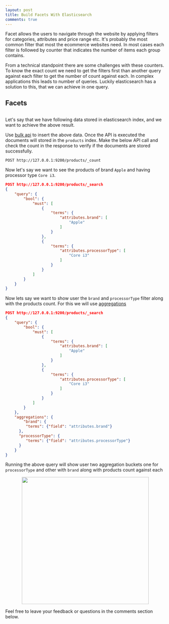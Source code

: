 ```yaml
---
layout: post
title: Build Facets With Elasticsearch
comments: true
---
```


Facet allows the users to navigate through the website by applying filters for categories, attributes and price range etc. It's probably the most common filter that most the ecommerce websites need. In most cases each filter is followed by counter that indicates the number of items each group contains.

From a technical standpoint there are some challenges with these counters. To know the exact count we need to get the filters first than another query against each filter to get the number of count against each. In complex applications this leads to number of queries. Luckily elasticsearch has a solution to this, that we can achieve in one query.

## Facets

<figure align="center"> 
    <img src="{{ site.baseurl }}/img/20200611/facets.png" style="max-width:635px;" alt=""/>
</figure>

Let's say that we have following data stored in elasticsearch index, and we want to achieve the above result.

<script src="https://gist.github.com/Idnan/bab028aa46b9bbe71c3639129e226048.js"></script>

Use [bulk api](https://www.elastic.co/guide/en/elasticsearch/reference/current/docs-bulk.html) to insert the above data. Once the API is executed the documents will stored in the `products` index. Make the below API call and check the count in the response to verify if the documents are stored successfully.

```shell
POST http://127.0.0.1:9200/products/_count
```

Now let's say we want to see the products of brand `Apple` and having processor type `Core i3`.   
```json
POST http://127.0.0.1:9200/products/_search
{
    "query": {
        "bool": {
            "must": [
                {
                    "terms": {
                        "attributes.brand": [
                            "Apple"
                        ]
                    }
                },
                {
                    "terms": {
                        "attributes.processorType": [
                            "Core i3"
                        ]
                    }
                }
            ]
        }
    }
}
```

Now lets say we want to show user the `brand` and `processorType` filter along with the products count. For this we will use [aggregations](https://www.elastic.co/guide/en/elasticsearch/reference/current/search-aggregations.html)
```json
POST http://127.0.0.1:9200/products/_search
{
    "query": {
        "bool": {
            "must": [
                {
                    "terms": {
                        "attributes.brand": [
                            "Apple"
                        ]
                    }
                },
                {
                    "terms": {
                        "attributes.processorType": [
                            "Core i3"
                        ]
                    }
                }
            ]
        }
    },
    "aggregations": {
        "brand": {
         "terms": {"field": "attributes.brand"}
      },
      "processorType": {
         "terms": {"field": "attributes.processorType"}
      }
    }
}
```
Running the above query will show user two aggregation buckets one for `processorType` and other with `brand` along with products count against each  
<figure align="center"> 
    <img src="{{ site.baseurl }}/img/20200611/aggregation_1.png" style="height: 400px; width: auto;" alt=""/>
</figure>



Feel free to leave your feedback or questions in the comments section below.
